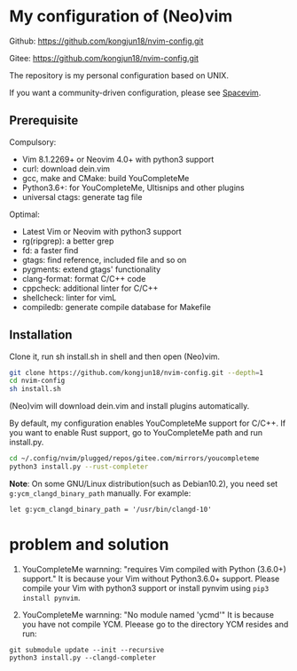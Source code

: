 # My configuration of (Neo)vim
Github: https://github.com/kongjun18/nvim-config.git

Gitee: https://github.com/kongjun18/nvim-config.git

The repository is my personal configuration based on UNIX.

If you want a community-driven configuration, please see [Spacevim](https://github.com/SpaceVim/SpaceVim).

## Prerequisite
Compulsory:
- Vim 8.1.2269+ or Neovim 4.0+ with python3 support
- curl:                download dein.vim
- gcc, make and CMake: build YouCompleteMe
- Python3.6+:          for YouCompleteMe, Ultisnips and other plugins
- universal ctags:     generate tag file

Optimal:
- Latest Vim or Neovim with python3 support
- rg(ripgrep):  a better grep
- fd:           a faster find
- gtags:        find reference, included file and so on
- pygments:     extend gtags' functionality
- clang-format: format C/C++ code
- cppcheck:     additional linter for C/C++
- shellcheck:   linter for vimL
- compiledb:    generate compile database for Makefile

## Installation
Clone it, run sh install.sh in shell and then open (Neo)vim.
```sh
git clone https://github.com/kongjun18/nvim-config.git --depth=1
cd nvim-config
sh install.sh
```
(Neo)vim will download dein.vim and install plugins automatically.

By default, my configuration enables YouCompleteMe support for C/C++. If you want to enable Rust support, go to YouCompleteMe path and run install.py.
```sh
cd ~/.config/nvim/plugged/repos/gitee.com/mirrors/youcompleteme
python3 install.py --rust-completer
```
**Note**: On some GNU/Linux distribution(such as Debian10.2), you need set `g:ycm_clangd_binary_path` manually. For example:
```vim
let g:ycm_clangd_binary_path = '/usr/bin/clangd-10'
```
# problem and solution
1. YouCompleteMe warnning: "requires Vim compiled with Python (3.6.0+) support."
It is because your Vim without Python3.6.0+ support. 
Please compile your Vim with python3 support or install pynvim using `pip3 install pynvim`.

2. YouCompleteMe warnning: "No module named 'ycmd'"
It is because you have not compile YCM.
Pleease go to the directory YCM resides and run:
```
git submodule update --init --recursive
python3 install.py --clangd-completer
```
